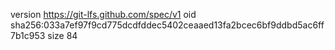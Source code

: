 version https://git-lfs.github.com/spec/v1
oid sha256:033a7ef97f9cd775dcdfddec5402ceaaed13fa2bcec6bf9ddbd5ac6ff7b1c953
size 84
